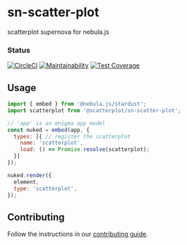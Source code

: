 # sn-scatter-plot

scatterplot supernova for nebula.js

### Status

[![CircleCI](https://circleci.com/gh/qlik-trial/sn-scatter-plot.svg?style=shield&circle-token=9dc176012ba67700bdaaeb750b7c5460c11c8639)](https://circleci.com/gh/qlik-trial/sn-scatter-plot)
[![Maintainability](https://api.codeclimate.com/v1/badges/2bed186589e2fbfe3cdc/maintainability)](https://codeclimate.com/repos/607d3d3f2d22cb014c008787/maintainability)
[![Test Coverage](https://api.codeclimate.com/v1/badges/2bed186589e2fbfe3cdc/test_coverage)](https://codeclimate.com/repos/607d3d3f2d22cb014c008787/test_coverage)

## Usage

```js
import { embed } from '@nebula.js/stardust';
import scatterplot from '@scatterplot/sn-scatter-plot';

// 'app' is an enigma app model
const nuked = embed(app, {
  types: [{ // register the scatterplot
    name: 'scatterplot',
    load: () => Promise.resolve(scatterplot);
  }]
});

nuked.render({
  element,
  type: 'scatterplot',
});
```

## Contributing

Follow the instructions in our [contributing guide](./.github/CONTRIBUTING.md).

